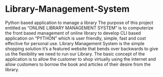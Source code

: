 # Library-Management-System
Python based application to manage a library 
The purpose of this project entitled as “ONLINE LIBRARY MANAGEMENT SYSTEM” is to computerize the front based management of online library to develop CLI based application on “PYTHON” which is user friendly, simple, fast and cost effective for personal use. Library Management System is the simple shopping solution it’s a featured website that bends over backwards to give us the flexibility we need to run our Library. The basic concept of the application is to allow the customer to shop virtually using the internet and allow customers to borrow the book and articles of their desire from the library.
